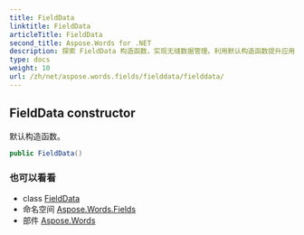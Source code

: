 ```yaml
---
title: FieldData
linktitle: FieldData
articleTitle: FieldData
second_title: Aspose.Words for .NET
description: 探索 FieldData 构造函数，实现无缝数据管理。利用默认构造函数提升应用程序的性能和效率。
type: docs
weight: 10
url: /zh/net/aspose.words.fields/fielddata/fielddata/
---
```

## FieldData constructor

默认构造函数。

```csharp
public FieldData()
```

### 也可以看看

* class [FieldData](../)
* 命名空间 [Aspose.Words.Fields](../../../aspose.words.fields/)
* 部件 [Aspose.Words](../../../)
